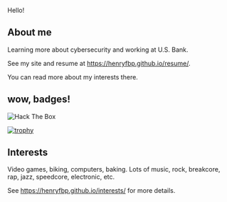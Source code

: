 Hello!

## About me

Learning more about cybersecurity and working at U.S. Bank.

See my site and resume at <https://henryfbp.github.io/resume/>. 

You can read more about my interests there.

## wow, badges!

<img src="http://www.hackthebox.eu/badge/image/517271" alt="Hack The Box">

[![trophy](https://github-profile-trophy.vercel.app/?username=henryfbp)](https://github.com/ryo-ma/github-profile-trophy)

## Interests

Video games, biking, computers, baking. Lots of music, rock, breakcore, rap, jazz, speedcore, electronic, etc.

See <https://henryfbp.github.io/interests/> for more details.

